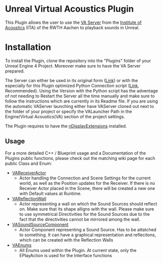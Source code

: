 # Unreal Virtual Acoustics Plugin

This Plugin allows the user to use the [VA Server](http://www.virtualacoustics.org/) from the [Institute of Acoustics](https://www.akustik.rwth-aachen.de/cms/~dwma/Technische-Akustik/lidx/1/) (ITA) of the RWTH Aachen to playback sounds in Unreal.

# Installation 
To install the Plugin, clone the repository into the "Plugins" folder of your Unreal Engine 4 Project. Moreover make sure to have the VA Server prepared. 

The Server can either be used in its original form ([Link](http://www.virtualacoustics.org/)) or with the especially for this Plugin optimized Python Connection script ([Link](https://devhub.vr.rwth-aachen.de/VR-Group/vaserver), Recommended). 
Using the Version with the Python script has the adventage of not needing to Restart the Server all the time manually and make sure to follow the instructions which are currently in its Readme file.
If you are using the automatic VAServer launching either have VAServer cloned out next to the folder of your project or specify the VALauncher Path in the Engine/Virtual Acoustics(VA) section of the project settings. 

The Plugin requires to have the [nDisplayExtensions](https://devhub.vr.rwth-aachen.de/VR-Group/unreal-development/ndisplayextensions) installed.



## Usage 
For a more detailed C++ / Blueprint usage and a Documentation of the Plugins public functions, please check out the matching wiki page for each public Class and Enum: 
* [VAReceiverActor](https://devhub.vr.rwth-aachen.de/VR-Group/unreal-development/unreal-va-plugin/-/wikis/Documentation/VAReceiverActor) 
  * Actor handling the Connection and Scene Settings for the current world, as well as the Position updates for the Receiver. If there is no Receiver Actor placed in the Scene, there will be created a new one with Default values at Runtime. 
* [VAReflectionWall](https://devhub.vr.rwth-aachen.de/VR-Group/unreal-development/unreal-va-plugin/-/wikis/Documentation/VAReflectionWall)
  * Actor representing a wall on which the Sound Sources should reflect on. Make sure that its shape alligns with the wall. Please make sure to use symmetrical Directivities for the Sound Sources due to the fact that the directivities cannot be mirrored among the wall.
* [VASoundSourceComponent](https://devhub.vr.rwth-aachen.de/VR-Group/unreal-development/unreal-va-plugin/-/wikis/Documentation/VASoundSourceComponent)
  * Actor Component representing a Sound Source. Has to be attatched to something. It can have a graphical representation and reflecitons, which can be created with the Reflection Walls
* [VAEnums](https://devhub.vr.rwth-aachen.de/VR-Group/unreal-development/unreal-va-plugin/-/wikis/Documentation/VAEnmus)
  * All Enums used within the Plugin. At current state, only the EPlayAction is used for the Interface functions